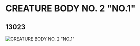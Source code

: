 # CREATURE BODY NO. 2 "NO.1"
## 13023
![CREATURE BODY NO. 2 "NO.1"](https://lc-www-live-s.legocdn.com/media/bricks/5/2/6029853.jpg)